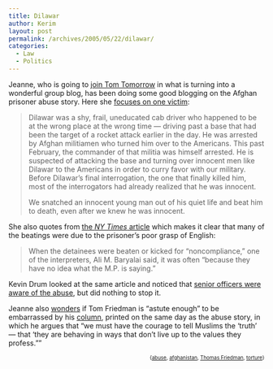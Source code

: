```yaml
---
title: Dilawar
author: Kerim
layout: post
permalink: /archives/2005/05/22/dilawar/
categories:
  - Law
  - Politics
---
```

Jeanne, who is going to <a href="http://www.thismodernworld.com/weblog/mtarchives/week_2005_05_15.html#002190" onclick="_gaq.push(['_trackEvent', 'outbound-article', 'http://www.thismodernworld.com/weblog/mtarchives/week_2005_05_15.html#002190', 'join Tom Tomorrow']);" >join Tom Tomorrow</a> in what is turning into a wonderful group blog, has been doing some good blogging on the Afghan prisoner abuse story. Here she <a href="http://bodyandsoul.typepad.com/blog/2005/05/most_of_whats_i.html" onclick="_gaq.push(['_trackEvent', 'outbound-article', 'http://bodyandsoul.typepad.com/blog/2005/05/most_of_whats_i.html', 'focuses on one victim']);" >focuses on one victim</a>:

> Dilawar was a shy, frail, uneducated cab driver who happened to be at the wrong place at the wrong time &#8212; driving past a base that had been the target of a rocket attack earlier in the day. He was arrested by Afghan militiamen who turned him over to the Americans. This past February, the commander of that militia was himself arrested. He is suspected of attacking the base and turning over innocent men like Dilawar to the Americans in order to curry favor with our military. Before Dilawar&#8217;s final interrogation, the one that finally killed him, most of the interrogators had already realized that he was innocent.
> 
> We snatched an innocent young man out of his quiet life and beat him to death, even after we knew he was innocent. 

She also quotes from <a href="http://nytimes.com/2005/05/20/international/asia/20abuse.html?hp&#038;ex=1116648000&#038;en=6cca0512a38427c3&#038;ei=5094&#038;partner=homepage" onclick="_gaq.push(['_trackEvent', 'outbound-article', 'http://nytimes.com/2005/05/20/international/asia/20abuse.html?hp&ex=1116648000&en=6cca0512a38427c3&ei=5094&partner=homepage', 'the NY Times article']);" >the <em>NY Times</em> article</a> which makes it clear that many of the beatings were due to the prisoner&#8217;s poor grasp of English:

> When the detainees were beaten or kicked for &#8220;noncompliance,&#8221; one of the interpreters, Ali M. Baryalai said, it was often &#8220;because they have no idea what the M.P. is saying.&#8221;

Kevin Drum looked at the same article and noticed that <a href="http://www.washingtonmonthly.com/archives/individual/2005_05/006345.php" onclick="_gaq.push(['_trackEvent', 'outbound-article', 'http://www.washingtonmonthly.com/archives/individual/2005_05/006345.php', 'senior officers were aware of the abuse']);" >senior officers were aware of the abuse</a>, but did nothing to stop it.

Jeanne also <a href="http://bodyandsoul.typepad.com/blog/2005/05/tommy_can_you_h.html" onclick="_gaq.push(['_trackEvent', 'outbound-article', 'http://bodyandsoul.typepad.com/blog/2005/05/tommy_can_you_h.html', 'wonders']);" >wonders</a> if Tom Friedman is &#8220;astute enough&#8221; to be embarrassed by his <a href="http://www.nytimes.com/2005/05/20/opinion/20friedman.html?hp" onclick="_gaq.push(['_trackEvent', 'outbound-article', 'http://www.nytimes.com/2005/05/20/opinion/20friedman.html?hp', 'column']);" >column</a>, printed on the same day as the abuse story, in which he argues that &#8220;we must have the courage to tell Muslims the &#8216;truth&#8217; &#8212; that &#8216;they are behaving in ways that don&#8217;t live up to the values they profess.&#8221;&#8221; <!-- technorati tags start -->

<div style="text-align:right;">
  <span style="font-size:x-small;">{<a href="http://technorati.com/tag/abuse" onclick="_gaq.push(['_trackEvent', 'outbound-article', 'http://technorati.com/tag/abuse', 'abuse']);"  rel="tag">abuse</a>, <a href="http://technorati.com/tag/afghanistan" onclick="_gaq.push(['_trackEvent', 'outbound-article', 'http://technorati.com/tag/afghanistan', 'afghanistan']);"  rel="tag">afghanistan</a>, <a href="http://technorati.com/tag/Thomas Friedman" onclick="_gaq.push(['_trackEvent', 'outbound-article', 'http://technorati.com/tag/Thomas Friedman', 'Thomas Friedman']);"  rel="tag">Thomas Friedman</a>, <a href="http://technorati.com/tag/torture" onclick="_gaq.push(['_trackEvent', 'outbound-article', 'http://technorati.com/tag/torture', 'torture']);"  rel="tag">torture</a>}</span>


<!-- technorati tags end -->

